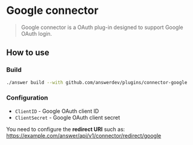 # Google connector
> Google connector is a OAuth plug-in designed to support Google OAuth login. 

## How to use

### Build
```bash
./answer build --with github.com/answerdev/plugins/connector-google
```

### Configuration
- `ClientID` - Google OAuth client ID
- `ClientSecret` - Google OAuth client secret

You need to configure the **redirect URI** such as:
https://example.com/answer/api/v1/connector/redirect/google